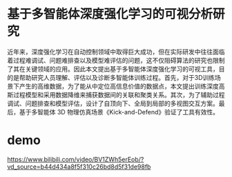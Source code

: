 # 基于多智能体深度强化学习的可视分析研究
近年来，深度强化学习在自动控制领域中取得巨大成功，但在实际研发中往往面临着过程难调试、问题难排查以及模型难评估的问题，这不仅阻碍算法的研究也限制了其在关键领域的应用。因此本文提出基于多智能体深度强化学习的可视工具，目的是帮助研究人员理解、评估以及诊断多智能体训练过程。首先，对于3D训练场景下产生的高维数据，为了能从中定位高信息价值的数据点，本文提出训练深度高斯过程模型和采用数据降维来捕获数据间的关联和聚类关系。其次，为了辅助过程调试、问题排查和模型评估，设计了自顶向下、全局到局部的多视图交互方案。最后，基于多智能体 3D 物理仿真场景《Kick-and-Defend》验证了工具有效性。
# demo

https://www.bilibili.com/video/BV1ZWh5erEob/?vd_source=b44d434a8f5f310c26bd8d5f31de98fb
